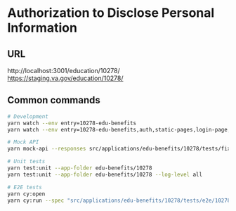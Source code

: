 # Authorization to Disclose Personal Information

## URL
http://localhost:3001/education/10278/
https://staging.va.gov/education/10278/

## Common commands
```bash
# Development
yarn watch --env entry=10278-edu-benefits
yarn watch --env entry=10278-edu-benefits,auth,static-pages,login-page,verify,profile

# Mock API
yarn mock-api --responses src/applications/edu-benefits/10278/tests/fixtures/mocks/local-mock-responses.js

# Unit tests
yarn test:unit --app-folder edu-benefits/10278
yarn test:unit --app-folder edu-benefits/10278 --log-level all

# E2E tests
yarn cy:open
yarn cy:run --spec "src/applications/edu-benefits/10278/tests/e2e/10278-edu-benefits.cypress.spec.js"
```